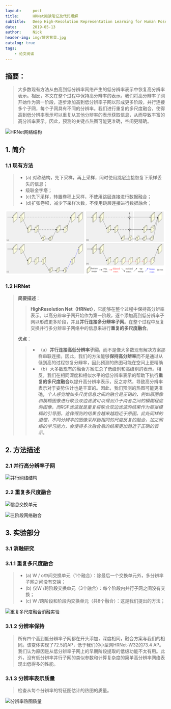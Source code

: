 ```yaml
---
layout:     post
title:      HRNet阅读笔记及代码理解
subtitle:   Deep High-Resolution Representation Learning for Human Pose Estimation
date:       2019-05-13
author:     Nick
header-img: img/博客背景.jpg
catalog: true
tags:
    - 论文阅读
---
```


## 摘要：

> 大多数现有方法从由高到低分辨率网络产生的低分辨率表示中恢复高分辨率表示。相反，本文在整个过程中保持高分辨率的表示。我们将高分辨率子网开始作为第一阶段，逐步添加高到低分辨率子网以形成更多阶段，并行连接多个子网，每个子网具有不同的分辨率。我们进行重复的多尺度融合，使得高到低分辨率表示可以重复从其他分辨率的表示获取信息，从而导致丰富的高分辨率表示。因此，预测的关键点热图可能更准确，空间更精确。

![HRNet网络结构](C:/Users/CV/Documents/GitHub/niecongchong.github.io/img/2019-05-13-HRNet.png)

## 1. 简介

### 1.1 现有方法

> - (a) 对称结构，先下采样，再上采样，同时使用跳层连接恢复下采样丢失的信息；
> - 级联金字塔；
> - (c)先下采样，转置卷积上采样，不使用跳层连接进行数据融合；
> - (d)扩张卷积，减少下采样次数，不使用跳层连接进行数据融合；

![现有方法总结](img/2019-05-13-2.png)

### 1.2 HRNet

> **简要描述**：
>
> > **HighResolution Net（HRNet）**，它能够在整个过程中保持高分辨率表示。以高分辨率子网开始作为第一阶段，逐个添加高到低分辨率子网以形成更多阶段，并且**并行连接多分辨率子网**。在整个过程中反复交换并行多分辨率子网络中的信息来进行**重复的多尺度融合**。
>
> **优点**：
>
> > - （a）**并行连接高低分辨率子网**，而不是像大多数现有解决方案那样串联连接。因此，我们的方法能够**保持高分辨率**而不是通过从低到高的过程恢复分辨率，因此预测的热图可能在空间上更精确
> > - （b）大多数现有的融合方案汇总了低级别和高级别的表示。相反，我们在相同深度和相似水平的低分辨率表示的帮助下执行**重复的多尺度融合**以提升高分辨率表示，反之亦然，导致高分辨率表示对于姿势估计也是丰富的。因此，我们预测的热图可能更准确。*个人感觉增加多尺度信息之间的融合是正确的，例如原图像和模糊图像进行联合双边滤波可以得到介于两者之间的模糊程度的图像，而RGF滤波就是重复将联合双边滤波的结果作为那张模糊的引导图，这样得到的结果会越来越趋近于原图。此处同样的道理，不同分辨率的图像采样到相同的尺度反复的融合，加之网络的学习能力，会使得多次融合后的结果更加趋近于正确的表示*。

## 2. 方法描述

### 2.1 并行高分辨率子网

![并行网络结构](C:\Users\CV\Documents\GitHub\niecongchong.github.io\img\2019-05-13-3.png)

### 2.2 重复多尺度融合

![信息交换单元](C:\Users\CV\Documents\GitHub\niecongchong.github.io\img\2019-05-13-4.png)

![三阶段网络融合](C:\Users\CV\Documents\GitHub\niecongchong.github.io\img\2019-05-13-5.png)

## 3. 实验部分

### 3.1 消融研究

### 3.1.1 重复多尺度融合

> - (a) W / o中间交换单元（1个融合）：除最后一个交换单元外，多分辨率子网之间没有交换；
> - (b) 仅W /跨阶段交换单元（3个融合）：每个阶段内并行子网之间没有交换；
> - (c) W /跨阶段和阶段内交换单元（共8个融合）：这是我们提出的方法；

![重复多尺度融合消融实验](C:\Users\CV\Documents\GitHub\niecongchong.github.io\img\2019-05-13-6.png)

### 3.1.2 分辨率保持

> 所有四个高到低分辨率子网都在开头添加，深度相同，融合方案与我们的相同。该变体实现了72.5的AP，低于我们的小型网HRNet-W32的73.4 AP。我们认为原因是从低分辨率子网上的早期阶段提取的低级功能不太有用。此外，没有低分辨率并行子网的类似参数和计算复杂度的简单高分辨率网络表现出低得多的性能。

### 3.1.3 分辨率表示质量

> 检查从每个分辨率的特征图估计的热图的质量。

![分辨率热图质量](C:\Users\CV\Documents\GitHub\niecongchong.github.io\img\2019-05-13-7.png)
